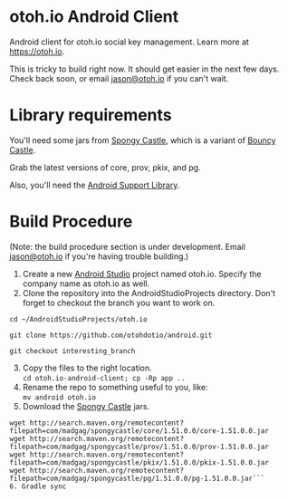 # otoh.io Android Client

Android client for otoh.io social key management.  Learn more at https://otoh.io.

This is tricky to build right now.  It should get easier in the next few days.  Check back soon, or email jason@otoh.io if you can't wait.

# Library requirements

You'll need some jars from [Spongy Castle](http://rtyley.github.io/spongycastle/), which is a variant of [Bouncy Castle](http://www.bouncycastle.org/java.html).

Grab the latest versions of core, prov, pkix, and pg.

Also, you'll need the [Android Support Library](https://developer.android.com/tools/support-library/setup.html).

# Build Procedure
(Note: the build procedure section is under development. Email jason@otoh.io if you're having trouble building.)

1. Create a new [Android Studio](http://developer.android.com/tools/studio/index.html) project named otoh.io. Specify the company name as otoh.io as well.  
2. Clone the repository into the AndroidStudioProjects directory. Don't forget to checkout the branch you want to work on.  
```
cd ~/AndroidStudioProjects/otoh.io

git clone https://github.com/otohdotio/android.git

git checkout interesting_branch
```
3. Copy the files to the right location.  
```cd otoh.io-android-client; cp -Rp app ..```  
4. Rename the repo to something useful to you, like:  
```mv android otoh.io```  
5. Download the [Spongy Castle](http://rtyley.github.io/spongycastle/) jars.  
```cd otoh.io/app/libs
wget http://search.maven.org/remotecontent?filepath=com/madgag/spongycastle/core/1.51.0.0/core-1.51.0.0.jar
wget http://search.maven.org/remotecontent?filepath=com/madgag/spongycastle/prov/1.51.0.0/prov-1.51.0.0.jar
wget http://search.maven.org/remotecontent?filepath=com/madgag/spongycastle/pkix/1.51.0.0/pkix-1.51.0.0.jar
wget http://search.maven.org/remotecontent?filepath=com/madgag/spongycastle/pg/1.51.0.0/pg-1.51.0.0.jar```
6. Gradle sync  
